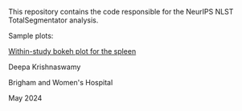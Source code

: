 This repository contains the code responsible for the NeurIPS NLST TotalSegmentator analysis. 

Sample plots: 

[Within-study bokeh plot for the spleen](https://htmlpreview.github.io/?https://github.com/deepakri/neurips_nlst_totalsegmentator/blob/main/Spleen.html)




Deepa Krishnaswamy

Brigham and Women's Hospital 

May 2024 
